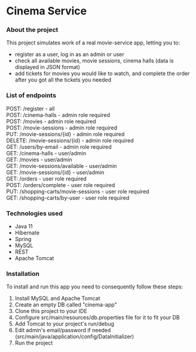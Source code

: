 # Cinema Service #
### About the project ###
This project simulates work of a real movie-service app, letting you to:
- register as a user, log in as an admin or user
- check all available movies, movie sessions, cinema halls (data is displayed in JSON format)
- add tickets for movies you would like to watch, and complete the order after you got all the tickets you needed
### List of endpoints ###
POST: /register - all  
POST: /cinema-halls - admin role required  
POST: /movies - admin role required    
POST: /movie-sessions - admin role required  
PUT: /movie-sessions/{id} - admin role required  
DELETE: /movie-sessions/{id} - admin role required  
GET: /users/by-email - admin role required  
GET: /cinema-halls - user/admin  
GET: /movies - user/admin  
GET: /movie-sessions/available - user/admin  
GET: /movie-sessions/{id} - user/admin  
GET: /orders - user role required  
POST: /orders/complete - user role required  
PUT: /shopping-carts/movie-sessions - user role required  
GET: /shopping-carts/by-user - user role required  
### Technologies used ###
- Java 11
- Hibernate
- Spring
- MySQL
- REST
- Apache Tomcat
### Installation ###
To install and run this app you need to consequently follow these steps:
1. Install MySQL and Apache Tomcat
2. Create an empty DB called "cinema-app"
3. Clone this project to your IDE
4. Configure src/main/resources/db.properties file for it to fit your DB
5. Add Tomcat to your project's run/debug 
6. Edit admin's email/password if needed (src/main/java/application/config/DataInitializer)
7. Run the project